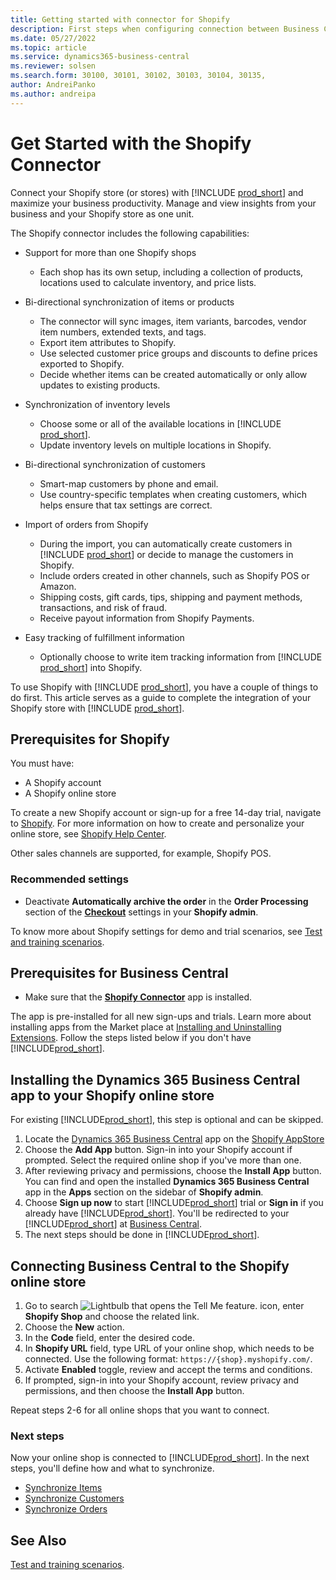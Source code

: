 ```yaml
---
title: Getting started with connector for Shopify
description: First steps when configuring connection between Business Central and Shopify
ms.date: 05/27/2022
ms.topic: article
ms.service: dynamics365-business-central
ms.reviewer: solsen
ms.search.form: 30100, 30101, 30102, 30103, 30104, 30135, 
author: AndreiPanko
ms.author: andreipa
---
```


# Get Started with the Shopify Connector

Connect your Shopify store (or stores) with [!INCLUDE [prod_short](../includes/prod_short.md)] and maximize your business productivity. Manage and view insights from your business and your Shopify store as one unit. 

The Shopify connector includes the following capabilities:

- Support for more than one Shopify shops  

  - Each shop has its own setup, including a collection of products, locations used to calculate inventory, and price lists.  
- Bi-directional synchronization of items or products  

  - The connector will sync images, item variants, barcodes, vendor item numbers, extended texts, and tags.  
  -    Export item attributes to Shopify.  
  -    Use selected customer price groups and discounts to define prices exported to Shopify.  
  -    Decide whether items can be created automatically or only allow updates to existing products.  
- Synchronization of inventory levels  

  -    Choose some or all of the available locations in [!INCLUDE [prod_short](../includes/prod_short.md)].  
  -    Update inventory levels on multiple locations in Shopify.  
- Bi-directional synchronization of customers  

  -    Smart-map customers by phone and email.  
  -    Use country-specific templates when creating customers, which helps ensure that tax settings are correct.  
- Import of orders from Shopify  

  -    During the import, you can automatically create customers in [!INCLUDE [prod_short](../includes/prod_short.md)] or decide to manage the customers in Shopify.  
  -    Include orders created in other channels, such as Shopify POS or Amazon.  
  -    Shipping costs, gift cards, tips, shipping and payment methods, transactions, and risk of fraud.  
  - Receive payout information from Shopify Payments.  
- Easy tracking of fulfillment information  

  -    Optionally choose to write item tracking information from [!INCLUDE [prod_short](../includes/prod_short.md)] into Shopify.  

To use Shopify with [!INCLUDE [prod_short](../includes/prod_short.md)], you have a couple of things to do first. This article serves as a guide to complete the integration of your Shopify store with [!INCLUDE [prod_short](../includes/prod_short.md)].

## Prerequisites for Shopify

You must have:

- A Shopify account
- A Shopify online store

To create a new Shopify account or sign-up for a free 14-day trial, navigate to [Shopify](https://www.shopify.com/). For more information on how to create and personalize your online store, see [Shopify Help Center](https://help.shopify.com/).
  
Other sales channels are supported, for example, Shopify POS.

### Recommended settings

- Deactivate **Automatically archive the order** in the **Order Processing** section of the [**Checkout**](https://www.shopify.com/admin/settings/checkout) settings in your **Shopify admin**.

To know more about Shopify settings for demo and trial scenarios, see [Test and training scenarios](/dynamics365/business-central/dev-itpro/administration/admin-shopify-connector#preparation).

## Prerequisites for Business Central

- Make sure that the **[Shopify Connector](https://go.microsoft.com/fwlink/?linkid=2196238)** app is installed.

The app is pre-installed for all new sign-ups and trials. Learn more about installing apps from the Market place at [Installing and Uninstalling Extensions](../ui-extensions-install-uninstall.md#install). Follow the steps listed below if you don't have [!INCLUDE[prod_short](../includes/prod_short.md)].

## Installing the **Dynamics 365 Business Central** app to your Shopify online store

For existing [!INCLUDE[prod_short](../includes/prod_short.md)], this step is optional and can be skipped.

1. Locate the [Dynamics 365 Business Central](https://apps.shopify.com/dynamics-365-business-central) app on the [Shopify AppStore](https://apps.shopify.com/)
2. Choose the **Add App** button. Sign-in into your Shopify account if prompted. Select the required online shop if you've more than one.
3. After reviewing privacy and permissions, choose the **Install App** button.
  You can find and open the installed **Dynamics 365 Business Central** app in the **Apps** section on the sidebar of **Shopify admin**.
4. Choose **Sign up now** to start [!INCLUDE[prod_short](../includes/prod_short.md)] trial or **Sign in** if you already have [!INCLUDE[prod_short](../includes/prod_short.md)]. You'll be redirected to your [!INCLUDE[prod_short](../includes/prod_short.md)] at [Business Central](https://businesscentral.dynamics.com).
5. The next steps should be done in [!INCLUDE[prod_short](../includes/prod_short.md)].

## Connecting Business Central to the Shopify online store

1. Go to search ![Lightbulb that opens the Tell Me feature.](../media/ui-search/search_small.png "Tell me what you want to do") icon, enter **Shopify Shop** and choose the related link.
2. Choose the **New** action.  
3. In the **Code** field, enter the desired code.  
4. In **Shopify URL** field, type URL of your online shop, which needs to be connected. Use the following format: `https://{shop}.myshopify.com/`.
5. Activate **Enabled** toggle, review and accept the terms and conditions.
6. If prompted, sign-in into your Shopify account, review privacy and permissions, and then choose the **Install App** button.

Repeat steps 2-6 for all online shops that you want to connect.

### Next steps

Now your online shop is connected to [!INCLUDE[prod_short](../includes/prod_short.md)]. In the next steps, you'll define how and what to synchronize.

- [Synchronize Items](synchronize-items.md)
- [Synchronize Customers](synchronize-customers.md)
- [Synchronize Orders](synchronize-orders.md)

## See Also

[Test and training scenarios](/dynamics365/business-central/dev-itpro/administration/admin-shopify-connector).

